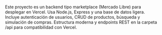 <!-- Use this file to provide workspace-specific custom instructions to Copilot. For more details, visit https://code.visualstudio.com/docs/copilot/copilot-customization#_use-a-githubcopilotinstructionsmd-file -->

Este proyecto es un backend tipo marketplace (Mercado Libre) para desplegar en Vercel. Usa Node.js, Express y una base de datos ligera. Incluye autenticación de usuarios, CRUD de productos, búsqueda y simulación de compras. Estructura moderna y endpoints REST en la carpeta /api para compatibilidad con Vercel.
